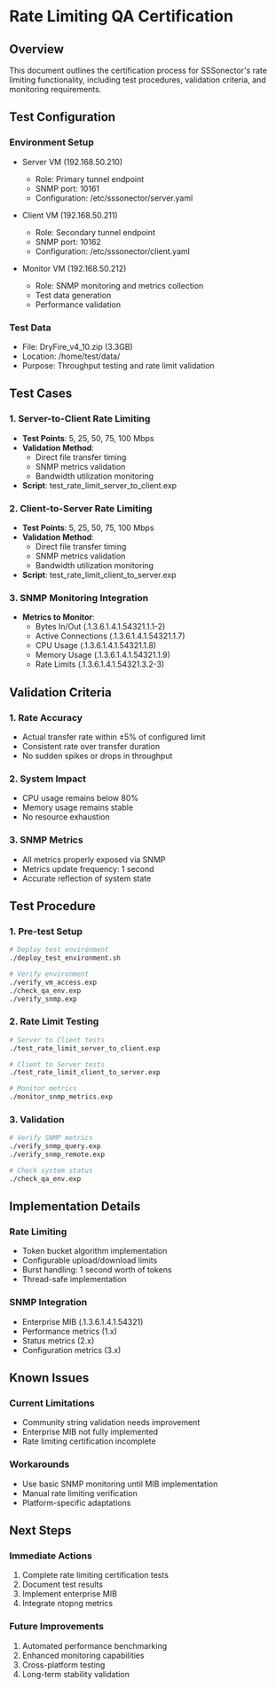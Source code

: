 # Rate Limiting QA Certification

## Overview
This document outlines the certification process for SSSonector's rate limiting functionality, including test procedures, validation criteria, and monitoring requirements.

## Test Configuration

### Environment Setup
- Server VM (192.168.50.210)
  * Role: Primary tunnel endpoint
  * SNMP port: 10161
  * Configuration: /etc/sssonector/server.yaml

- Client VM (192.168.50.211)
  * Role: Secondary tunnel endpoint
  * SNMP port: 10162
  * Configuration: /etc/sssonector/client.yaml

- Monitor VM (192.168.50.212)
  * Role: SNMP monitoring and metrics collection
  * Test data generation
  * Performance validation

### Test Data
- File: DryFire_v4_10.zip (3.3GB)
- Location: /home/test/data/
- Purpose: Throughput testing and rate limit validation

## Test Cases

### 1. Server-to-Client Rate Limiting
- **Test Points**: 5, 25, 50, 75, 100 Mbps
- **Validation Method**: 
  * Direct file transfer timing
  * SNMP metrics validation
  * Bandwidth utilization monitoring
- **Script**: test_rate_limit_server_to_client.exp

### 2. Client-to-Server Rate Limiting
- **Test Points**: 5, 25, 50, 75, 100 Mbps
- **Validation Method**:
  * Direct file transfer timing
  * SNMP metrics validation
  * Bandwidth utilization monitoring
- **Script**: test_rate_limit_client_to_server.exp

### 3. SNMP Monitoring Integration
- **Metrics to Monitor**:
  * Bytes In/Out (.1.3.6.1.4.1.54321.1.1-2)
  * Active Connections (.1.3.6.1.4.1.54321.1.7)
  * CPU Usage (.1.3.6.1.4.1.54321.1.8)
  * Memory Usage (.1.3.6.1.4.1.54321.1.9)
  * Rate Limits (.1.3.6.1.4.1.54321.3.2-3)

## Validation Criteria

### 1. Rate Accuracy
- Actual transfer rate within ±5% of configured limit
- Consistent rate over transfer duration
- No sudden spikes or drops in throughput

### 2. System Impact
- CPU usage remains below 80%
- Memory usage remains stable
- No resource exhaustion

### 3. SNMP Metrics
- All metrics properly exposed via SNMP
- Metrics update frequency: 1 second
- Accurate reflection of system state

## Test Procedure

### 1. Pre-test Setup
```bash
# Deploy test environment
./deploy_test_environment.sh

# Verify environment
./verify_vm_access.exp
./check_qa_env.exp
./verify_snmp.exp
```

### 2. Rate Limit Testing
```bash
# Server to Client tests
./test_rate_limit_server_to_client.exp

# Client to Server tests
./test_rate_limit_client_to_server.exp

# Monitor metrics
./monitor_snmp_metrics.exp
```

### 3. Validation
```bash
# Verify SNMP metrics
./verify_snmp_query.exp
./verify_snmp_remote.exp

# Check system status
./check_qa_env.exp
```

## Implementation Details

### Rate Limiting
- Token bucket algorithm implementation
- Configurable upload/download limits
- Burst handling: 1 second worth of tokens
- Thread-safe implementation

### SNMP Integration
- Enterprise MIB (.1.3.6.1.4.1.54321)
- Performance metrics (1.x)
- Status metrics (2.x)
- Configuration metrics (3.x)

## Known Issues

### Current Limitations
- Community string validation needs improvement
- Enterprise MIB not fully implemented
- Rate limiting certification incomplete

### Workarounds
- Use basic SNMP monitoring until MIB implementation
- Manual rate limiting verification
- Platform-specific adaptations

## Next Steps

### Immediate Actions
1. Complete rate limiting certification tests
2. Document test results
3. Implement enterprise MIB
4. Integrate ntopng metrics

### Future Improvements
1. Automated performance benchmarking
2. Enhanced monitoring capabilities
3. Cross-platform testing
4. Long-term stability validation
